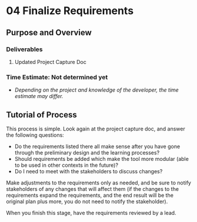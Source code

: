 # 04 Finalize Requirements

## Purpose and Overview

### Deliverables
1. Updated Project Capture Doc

### Time Estimate: Not determined yet
- *Depending on the project and knowledge of the developer, the time estimate may differ.*

## Tutorial of Process

This process is simple. Look again at the project capture doc, and answer the following questions:

- Do the requirements listed there all make sense after you have gone through the preliminary design and the learning processes?
- Should requirements be added which make the tool more modular (able to be used in other contexts in the future)?
- Do I need to meet with the stakeholders to discuss changes?

Make adjustments to the requirements only as needed, and be sure to notify stakeholders of any changes that will affect them (if the changes to the requirements expand the requirements, and the end result will be the original plan plus more, you do not need to notify the stakeholder).

When you finish this stage, have the requirements reviewed by a lead.

